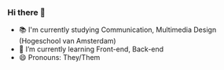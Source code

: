 ### Hi there 👋

- 📚 I'm currently studying Communication, Multimedia Design (Hogeschool van Amsterdam)
- 🌱 I’m currently learning Front-end, Back-end 
- 😄 Pronouns: They/Them

